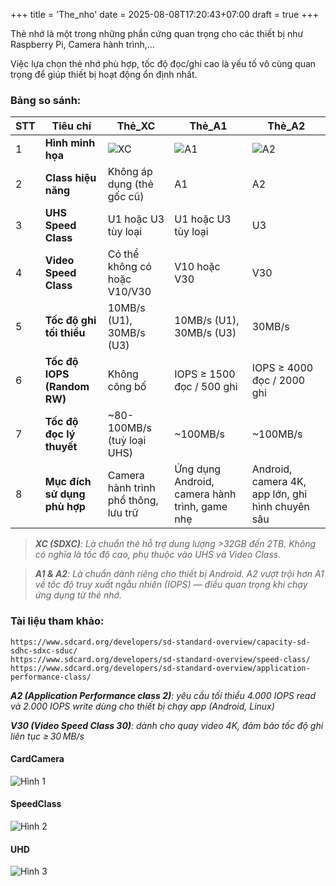 +++
title = 'The_nho'
date = 2025-08-08T17:20:43+07:00
draft = true
+++

Thẻ nhớ là một trong những phần cứng quan trọng cho các thiết bị như Raspberry Pi, Camera hành trình,...

Việc lựa chọn thẻ nhớ phù hợp, tốc độ đọc/ghi cao là yếu tố vô cùng quan trọng để giúp thiết bị hoạt động ổn định nhất.

### Bảng so sánh:

| **STT** | **Tiêu chí**                 | **Thẻ\_XC**                                                         | **Thẻ\_A1**                                                               | **Thẻ\_A2**                                                               |
| ------- | ---------------------------- | ------------------------------------------------------------------- | ------------------------------------------------------------------------- | ------------------------------------------------------------------------- |
| 1       | **Hình minh họa**            | ![XC](/image/IoT/The_nho/The_SDXC.png)			       | ![A1](/image/IoT/The_nho/The_A1.jpg)					   | ![A2](/image/IoT/The_nho/The_A2V30.png) 				       |
| 2       | **Class hiệu năng**          | Không áp dụng (thẻ gốc cũ)                                          | A1                                                                        | A2                                                                        |
| 3       | **UHS Speed Class**          | U1 hoặc U3 tùy loại                                                 | U1 hoặc U3 tùy loại                                                       | U3                                                                        |
| 4       | **Video Speed Class**        | Có thể không có hoặc V10/V30                                        | V10 hoặc V30                                                              | V30                                                                       |
| 5       | **Tốc độ ghi tối thiểu**     | 10MB/s (U1), 30MB/s (U3)                                            | 10MB/s (U1), 30MB/s (U3)                                                  | 30MB/s                                                                    |
| 6       | **Tốc độ IOPS (Random RW)**  | Không công bố                                                       | IOPS ≥ 1500 đọc / 500 ghi                                                 | IOPS ≥ 4000 đọc / 2000 ghi                                                |
| 7       | **Tốc độ đọc lý thuyết**     | \~80-100MB/s (tuỳ loại UHS)                                         | \~100MB/s                                                                 | \~100MB/s                                                                 |
| 8       | **Mục đích sử dụng phù hợp** | Camera hành trình phổ thông, lưu trữ                                | Ứng dụng Android, camera hành trình, game nhẹ                             | Android, camera 4K, app lớn, ghi hình chuyên sâu                          |

> ***XC (SDXC)**: Là chuẩn thẻ hỗ trợ dung lượng >32GB đến 2TB. Không có nghĩa là tốc độ cao, phụ thuộc vào UHS và Video Class.* </br>

> ***A1 & A2**: Là chuẩn dành riêng cho thiết bị Android. A2 vượt trội hơn A1 về tốc độ truy xuất ngẫu nhiên (IOPS) — điều quan trọng khi chạy ứng dụng từ thẻ nhớ.* </br>

### Tài liệu tham khảo:
```
https://www.sdcard.org/developers/sd-standard-overview/capacity-sd-sdhc-sdxc-sduc/
https://www.sdcard.org/developers/sd-standard-overview/speed-class/
https://www.sdcard.org/developers/sd-standard-overview/application-performance-class/
```
***A2 (Application Performance class 2)**: yêu cầu tối thiểu 4.000 IOPS read và 2.000 IOPS write dùng cho thiết bị chạy app (Android, Linux)* </br>

***V30 (Video Speed Class 30)**: dành cho quay video 4K, đảm bảo tốc độ ghi liên tục ≥ 30 MB/s* </br>

#### CardCamera

![Hình 1](/image/IoT/The_nho/CardCameraEN.png)

#### SpeedClass

![Hình 2](/image/IoT/The_nho/SpeedClass9.1EN.png)

#### UHD

![Hình 3](/image/IoT/The_nho/UHD.png)

